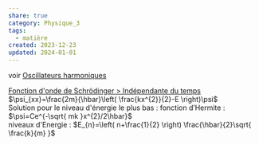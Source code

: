 ```yaml
---  
share: true  
category: Physique_3  
tags:  
  - matière  
created: 2023-12-23  
updated: 2024-01-01  
---  
```

  
voir [Oscillateurs harmoniques](Oscillateurs%20harmoniques.md)  
  
[Fonction d'onde de Schrödinger > Indépendante du temps](../Physique%203/Fonction%20d'onde%20de%20Schr%C3%B6dinger.md#Indépendante%20du%20temps)  
$\psi_{xx}=\frac{2m}{\hbar}\left( \frac{kx^{2}}{2}-E \right)\psi$  
Solution pour le niveau d'énergie le plus bas : fonction d’Hermite :  
$\psi=Ce^{-\sqrt{ mk }x^{2}/2\hbar}$  
niveaux d'Energie : $E_{n}=\left( n+\frac{1}{2} \right) \frac{\hbar}{2}\sqrt{ \frac{k}{m} }$  
